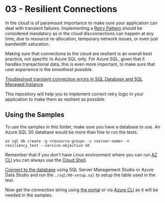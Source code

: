 # 03 - Resilient Connections

In the cloud is of paramount importance to make sure your application can deal with transient failures. Implementing a [Retry Pattern](https://docs.microsoft.com/en-us/azure/architecture/patterns/retry) should be considered mandatory as in the cloud disconnections can happen at any time, due to resource re-allocation, temporary network issues, or even just bandwidth saturation. 

Making sure that connections to the cloud are resilient is an overall best practice, not specific to Azure SQL only. For Azure SQL, given that it handles transactional data, this is even more important, to make sure that user experience is the smoothest possible.

[Troubleshoot transient connection errors in SQL Database and SQL Managed Instance](https://docs.microsoft.com/en-us/azure/azure-sql/database/troubleshoot-common-connectivity-issues)

This repository will help you to implement correct retry logic in your application to make them as resilient as possible.

## Using the Samples

To use the samples in this folder, make sure you have a database to use. An Azure SQL S0 database would be more than fine to run the tests.

```
az sql db create -g <resource-group> -s <server-name> -n resiliency_test --service-objective S0
```

Remember that if you don't have Linux environment where you can run [AZ CLI](https://docs.microsoft.com/en-us/cli/azure/install-azure-cli?view=azure-cli-latest) you can always use the [Cloud Shell](https://docs.microsoft.com/en-us/azure/cloud-shell/quickstart).

[Connect to the database](https://docs.microsoft.com/en-us/azure/azure-sql/database/connect-query-content-reference-guide) using SQL Server Management Studio or Azure Data Studio and run the `./sql/00-setup.sql` to setup the table used in the test.

Now get the connection string using [the portal](https://docs.microsoft.com/en-us/azure/sql-database/sql-database-connect-query-dotnet-core#get-adonet-connection-information-optional) or via [Azure CLI](https://docs.microsoft.com/en-us/cli/azure/sql/db?view=azure-cli-latest#az-sql-db-show-connection-string) as it will be needed in the samples.
